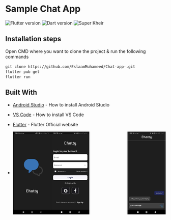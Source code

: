 # Sample  Chat App
![Flutter version](https://img.shields.io/badge/Flutter-Version%203.3.2-blue) ![Dart version](https://img.shields.io/badge/Dart-Version%202.18.1-blue) ![Super Kheir](https://img.shields.io/badge/Sample%20Version-Version%201.0.0-green)

## Installation steps

Open CMD where you want to clone the project & run the following commands

```
git clone https://github.com/EslaamMuhameed/Chat-app-.git
flutter pub get
flutter run
```

## Built With

- [Android Studio](https://developer.android.com/studio/install) - How to install Android Studio
- [VS Code](https://code.visualstudio.com/) - How to install VS Code
- [Flutter](https://flutter.dev) - Flutter Official website


- <div class="row">
    <img src="https://github.com/EslaamMuhameed/Chat-app-/blob/main/assets/3.jpg" align="left" height=30% width=25%/>

    <img src="https://github.com/EslaamMuhameed/Chat-app-/blob/main/assets/4.jpg" align="center" height=30% width=25%/>
  
    <img src="https://github.com/EslaamMuhameed/Chat-app-/blob/main/assets/2.jpg" align="right" height=30% width=25%/>
  </div>




